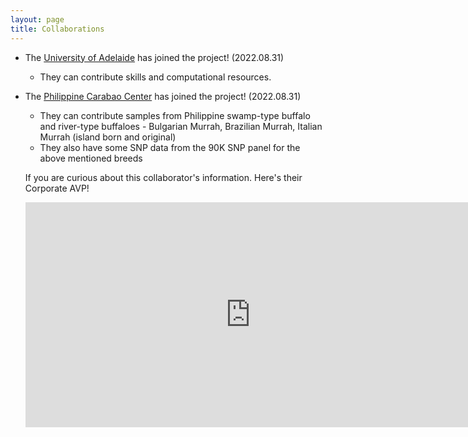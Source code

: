 ```yaml
---
layout: page
title: Collaborations
---
```



- The [University of Adelaide](https://set.adelaide.edu.au/davies-research-centre/) has joined the project! (2022.08.31)
    - They can contribute skills and computational resources.

- The [Philippine Carabao Center](https://www.pcc.gov.ph/) has joined the project! (2022.08.31)
    - They can contribute samples from Philippine swamp-type buffalo and river-type buffaloes - Bulgarian Murrah, Brazilian Murrah, Italian Murrah (island born and original)
    - They also have some SNP data from the 90K SNP panel for the above mentioned breeds

    If you are curious about this collaborator's information. Here's their Corporate AVP!
    <iframe width="720" height="360" src="https://www.youtube.com/embed/4lww4bt6nCY" frameborder="0" allowfullscreen></iframe>
